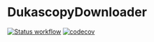 # DukascopyDownloader
[![Status workflow](https://github.com/vitali-kurlovich/DukascopyDownloader/actions/workflows/swift.yml/badge.svg)](https://github.com/vitali-kurlovich/DukascopyDownloader/actions/workflows/swift.yml)
[![codecov](https://codecov.io/gh/vitali-kurlovich/DukascopyDownloader/branch/main/graph/badge.svg?token=72YG5NI4FL)](https://codecov.io/gh/vitali-kurlovich/DukascopyDownloader)
